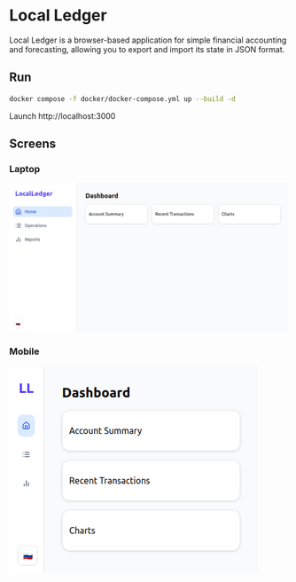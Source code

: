 # Local Ledger

Local Ledger is a browser-based application for simple financial accounting and forecasting, allowing you to export and import its state in JSON format.  

## Run

```bash
docker compose -f docker/docker-compose.yml up --build -d
```

 Launch http://localhost:3000

## Screens

### Laptop
![Main page](doc/screen-home.png "Title")

### Mobile
![Main page (mobile version)](doc/screen-nome-mob.png "Title")